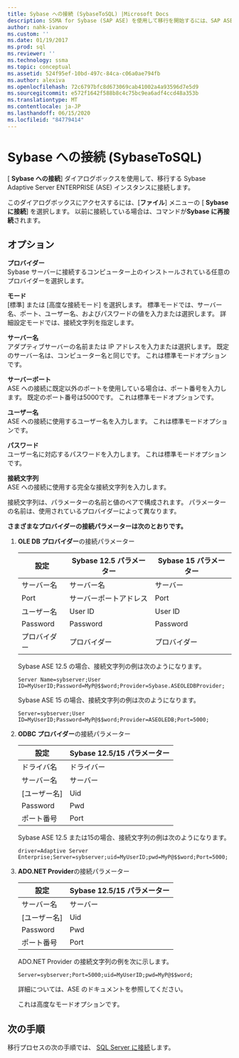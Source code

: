 ```yaml
---
title: Sybase への接続 (SybaseToSQL) |Microsoft Docs
description: SSMA for Sybase (SAP ASE) を使用して移行を開始するには、SAP ASE インスタンスに接続します。 [Sybase への接続] ダイアログボックスを使用します。
author: nahk-ivanov
ms.custom: ''
ms.date: 01/19/2017
ms.prod: sql
ms.reviewer: ''
ms.technology: ssma
ms.topic: conceptual
ms.assetid: 524f95ef-10bd-497c-84ca-c06a0ae794fb
ms.author: alexiva
ms.openlocfilehash: 72c6797bfc8d673069cab41002a4a93596d7e5d9
ms.sourcegitcommit: e572f1642f588b8c4c75bc9ea6adf4ccd48a353b
ms.translationtype: MT
ms.contentlocale: ja-JP
ms.lasthandoff: 06/15/2020
ms.locfileid: "84779414"
---
```

# <a name="connect-to-sybase-sybasetosql"></a>Sybase への接続 (SybaseToSQL)

[ **Sybase への接続**] ダイアログボックスを使用して、移行する Sybase Adaptive Server ENTERPRISE (ASE) インスタンスに接続します。

このダイアログボックスにアクセスするには、[**ファイル**] メニューの [ **Sybase に接続**] を選択します。 以前に接続している場合は、コマンドが**Sybase に再接続**されます。

## <a name="options"></a>オプション

**プロバイダー**  
Sybase サーバーに接続するコンピューター上のインストールされている任意のプロバイダーを選択します。

**モード**  
[標準] または [高度な接続モード] を選択します。 標準モードでは、サーバー名、ポート、ユーザー名、およびパスワードの値を入力または選択します。 詳細設定モードでは、接続文字列を指定します。

**サーバー名**  
アダプティブサーバーの名前または IP アドレスを入力または選択します。 既定のサーバー名は、コンピューター名と同じです。 これは標準モードオプションです。

**サーバーポート**  
ASE への接続に既定以外のポートを使用している場合は、ポート番号を入力します。 既定のポート番号は5000です。 これは標準モードオプションです。
  
**ユーザー名**  
ASE への接続に使用するユーザー名を入力します。 これは標準モードオプションです。

**パスワード**  
ユーザー名に対応するパスワードを入力します。 これは標準モードオプションです。

**接続文字列**  
ASE への接続に使用する完全な接続文字列を入力します。

接続文字列は、パラメーターの名前と値のペアで構成されます。 パラメーターの名前は、使用されているプロバイダーによって異なります。

**さまざまなプロバイダーの接続パラメーターは次のとおりです。**

1. **OLE DB プロバイダー**の接続パラメーター

   |設定|Sybase 12.5 パラメーター|Sybase 15 パラメーター|
   |-----------|-------------------------|-----------------------|
   |サーバー名|サーバー名|サーバー|
   |Port|サーバーポートアドレス|Port|
   |ユーザー名|User ID|User ID|
   |Password|Password|Password|
   |プロバイダー|プロバイダー|プロバイダー|

   Sybase ASE 12.5 の場合、接続文字列の例は次のようになります。

   `Server Name=sybserver;User ID=MyUserID;Password=MyP@$$word;Provider=Sybase.ASEOLEDBProvider;`

   Sybase ASE 15 の場合、接続文字列の例は次のようになります。

   `Server=sybserver;User ID=MyUserID;Password=MyP@$$word;Provider=ASEOLEDB;Port=5000;`

2. **ODBC プロバイダー**の接続パラメーター

   |設定|Sybase 12.5/15 パラメーター|
   |-----------|-----------------------------|
   |ドライバ名|ドライバー|
   |サーバー名|サーバー|
   |[ユーザー名]|Uid|
   |Password|Pwd|
   |ポート番号|Port|

   Sybase ASE 12.5 または15の場合、接続文字列の例は次のようになります。

   `driver=Adaptive Server Enterprise;Server=sybserver;uid=MyUserID;pwd=MyP@$$word;Port=5000;`

3. **ADO.NET Provider**の接続パラメーター

   |設定|Sybase 12.5/15 パラメーター|
   |-----------|-----------------------------|
   |サーバー名|サーバー|
   |[ユーザー名]|Uid|
   |Password|Pwd|
   |ポート番号|Port|

   ADO.NET Provider の接続文字列の例を次に示します。

   `Server=sybserver;Port=5000;uid=MyUserID;pwd=MyP@$$word;`

   詳細については、ASE のドキュメントを参照してください。

   これは高度なモードオプションです。

## <a name="next-steps"></a>次の手順

移行プロセスの次の手順では、 [SQL Server に接続](connect-to-sql-server-sybasetosql.md)します。
